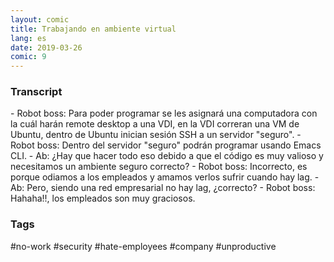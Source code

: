 ```yaml
---
layout: comic
title: Trabajando en ambiente virtual
lang: es
date: 2019-03-26
comic: 9
---
```


<h3>Transcript</h3>
<p>
    - Robot boss: Para poder programar se les asignará una computadora con la cuál harán remote desktop a una VDI, en la VDI correran una VM de Ubuntu, dentro de Ubuntu inician sesión SSH a un servidor "seguro".
    - Robot boss: Dentro del servidor "seguro" podrán programar usando Emacs CLI.
    - Ab: ¿Hay que hacer todo eso debido a que el código es muy valioso y necesitamos un ambiente seguro correcto?
    - Robot boss: Incorrecto, es porque odiamos a los empleados y amamos verlos sufrir cuando hay lag.
    - Ab: Pero, siendo una red empresarial no hay lag, ¿correcto?
    - Robot boss: Hahaha!!, los empleados son muy graciosos.
</p>

<h3>Tags</h3>
<p>#no-work #security #hate-employees #company #unproductive</p>
